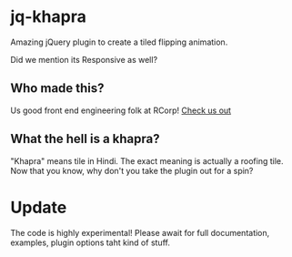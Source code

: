 jq-khapra
=========

Amazing jQuery plugin to create a tiled flipping animation.

Did we mention its Responsive as well?

Who made this?
--------------

Us good front end engineering folk at RCorp! [Check us out](http://www.rcorp.co.in)

What the hell is a khapra?
--------------------------

"Khapra" means tile in Hindi. The exact meaning is actually a roofing tile.
Now that you know, why don't you take the plugin out for a spin?

Update
======

The code is highly experimental! Please await for full documentation, examples, plugin options taht kind of stuff.